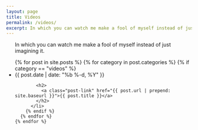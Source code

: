 ```yaml
---
layout: page
title: Videos
permalink: /videos/
excerpt: In which you can watch me make a fool of myself instead of just imagining it.
---
```


  <ul class="post-list">
    <p> In which you can watch me make a fool of myself instead of just imagining it. </p>
	<!--more-->
    {% for post in site.posts %}
	  {% for category in post.categories %}
	    {% if category == "videos" %}
          <li>
            <span class="post-meta">{{ post.date | date: "%b %-d, %Y" }}</span>
  
            <h2>
              <a class="post-link" href="{{ post.url | prepend: site.baseurl }}">{{ post.title }}</a>
            </h2>
          </li>
		{% endif %}
      {% endfor %}
    {% endfor %}
  </ul>